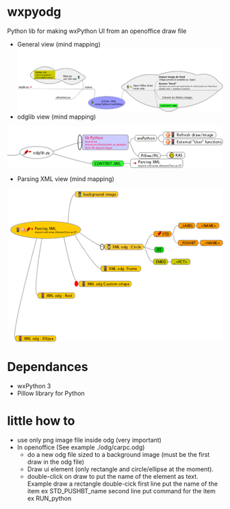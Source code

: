 # wxpyodg
Python lib for making wxPython UI from an openoffice draw file
- General view (mind mapping)
![alt tag](https://github.com/gwena56/wxpyodg/blob/master/howto/img1.png)
- odglib view (mind mapping)

![alt tag](https://github.com/gwena56/wxpyodg/blob/master/howto/img2.png)
- Parsing XML view (mind mapping)

![alt tag](https://github.com/gwena56/wxpyodg/blob/master/howto/img3.png)

# Dependances
- wxPython 3
- Pillow library for Python

# little how to
- use only png image file inside odg (very important)
- In openoffice (See example ./odg/carpc.odg)
    - do a new odg file sized to a background image (must be the first draw in the odg file)
    - Draw ui element (only rectangle and circle/ellipse at the moment).
    - double-click on draw to put the name of the element as text.
        Example
            draw a rectangle
            double-cick 
                        first line put the name of the item ex STD_PUSHBT_name
                        second line put command for the item ex RUN_python <script> 
- Example main.py
    all in comments (french only)

#Testing Todo List
- Refresh drawing wxPython
- Test Rasberry pi
- Test CubieBoard
- Test Win32
- Test Ubuntu/Debian
- Test Mac OS X
    - install several needed libraries with mac ports or pip (OK)
    - start with console/terminal(OK)
